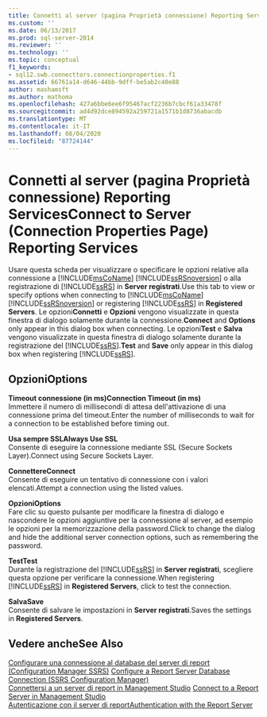 ```yaml
---
title: Connetti al server (pagina Proprietà connessione) Reporting Services | Microsoft Docs
ms.custom: ''
ms.date: 06/13/2017
ms.prod: sql-server-2014
ms.reviewer: ''
ms.technology: ''
ms.topic: conceptual
f1_keywords:
- sql12.swb.connecttors.connectionproperties.f1
ms.assetid: 66761a14-d646-44bb-9dff-be5ab2c40e88
author: mashamsft
ms.author: mathoma
ms.openlocfilehash: 427a6bbe6ee6f95467acf2236b7cbcf61a33478f
ms.sourcegitcommit: ad4d92dce894592a259721a1571b1d8736abacdb
ms.translationtype: MT
ms.contentlocale: it-IT
ms.lasthandoff: 08/04/2020
ms.locfileid: "87724144"
---
```

# <a name="connect-to-server-connection-properties-page-reporting-services"></a><span data-ttu-id="34e5b-102">Connetti al server (pagina Proprietà connessione) Reporting Services</span><span class="sxs-lookup"><span data-stu-id="34e5b-102">Connect to Server (Connection Properties Page) Reporting Services</span></span>
  <span data-ttu-id="34e5b-103">Usare questa scheda per visualizzare o specificare le opzioni relative alla connessione a [!INCLUDE[msCoName](../includes/msconame-md.md)] [!INCLUDE[ssRSnoversion](../includes/ssrsnoversion-md.md)] o alla registrazione di [!INCLUDE[ssRS](../includes/ssrs.md)] in **Server registrati**.</span><span class="sxs-lookup"><span data-stu-id="34e5b-103">Use this tab to view or specify options when connecting to [!INCLUDE[msCoName](../includes/msconame-md.md)] [!INCLUDE[ssRSnoversion](../includes/ssrsnoversion-md.md)] or registering [!INCLUDE[ssRS](../includes/ssrs.md)] in **Registered Servers**.</span></span> <span data-ttu-id="34e5b-104">Le opzioni**Connetti** e **Opzioni** vengono visualizzate in questa finestra di dialogo solamente durante la connessione.</span><span class="sxs-lookup"><span data-stu-id="34e5b-104">**Connect** and **Options** only appear in this dialog box when connecting.</span></span> <span data-ttu-id="34e5b-105">Le opzioni**Test** e **Salva** vengono visualizzate in questa finestra di dialogo solamente durante la registrazione del [!INCLUDE[ssRS](../includes/ssrs.md)].</span><span class="sxs-lookup"><span data-stu-id="34e5b-105">**Test** and **Save** only appear in this dialog box when registering [!INCLUDE[ssRS](../includes/ssrs.md)].</span></span>  
  
## <a name="options"></a><span data-ttu-id="34e5b-106">Opzioni</span><span class="sxs-lookup"><span data-stu-id="34e5b-106">Options</span></span>  
 <span data-ttu-id="34e5b-107">**Timeout connessione (in ms)**</span><span class="sxs-lookup"><span data-stu-id="34e5b-107">**Connection Timeout (in ms)**</span></span>  
 <span data-ttu-id="34e5b-108">Immettere il numero di millisecondi di attesa dell'attivazione di una connessione prima del timeout.</span><span class="sxs-lookup"><span data-stu-id="34e5b-108">Enter the number of milliseconds to wait for a connection to be established before timing out.</span></span>  
  
 <span data-ttu-id="34e5b-109">**Usa sempre SSL**</span><span class="sxs-lookup"><span data-stu-id="34e5b-109">**Always Use SSL**</span></span>  
 <span data-ttu-id="34e5b-110">Consente di eseguire la connessione mediante SSL (Secure Sockets Layer).</span><span class="sxs-lookup"><span data-stu-id="34e5b-110">Connect using Secure Sockets Layer.</span></span>  
  
 <span data-ttu-id="34e5b-111">**Connettere**</span><span class="sxs-lookup"><span data-stu-id="34e5b-111">**Connect**</span></span>  
 <span data-ttu-id="34e5b-112">Consente di eseguire un tentativo di connessione con i valori elencati.</span><span class="sxs-lookup"><span data-stu-id="34e5b-112">Attempt a connection using the listed values.</span></span>  
  
 <span data-ttu-id="34e5b-113">**Opzioni**</span><span class="sxs-lookup"><span data-stu-id="34e5b-113">**Options**</span></span>  
 <span data-ttu-id="34e5b-114">Fare clic su questo pulsante per modificare la finestra di dialogo e nascondere le opzioni aggiuntive per la connessione al server, ad esempio le opzioni per la memorizzazione della password.</span><span class="sxs-lookup"><span data-stu-id="34e5b-114">Click to change the dialog and hide the additional server connection options, such as remembering the password.</span></span>  
  
 <span data-ttu-id="34e5b-115">**Test**</span><span class="sxs-lookup"><span data-stu-id="34e5b-115">**Test**</span></span>  
 <span data-ttu-id="34e5b-116">Durante la registrazione del [!INCLUDE[ssRS](../includes/ssrs.md)] in **Server registrati**, scegliere questa opzione per verificare la connessione.</span><span class="sxs-lookup"><span data-stu-id="34e5b-116">When registering [!INCLUDE[ssRS](../includes/ssrs.md)] in **Registered Servers**, click to test the connection.</span></span>  
  
 <span data-ttu-id="34e5b-117">**Salva**</span><span class="sxs-lookup"><span data-stu-id="34e5b-117">**Save**</span></span>  
 <span data-ttu-id="34e5b-118">Consente di salvare le impostazioni in **Server registrati**.</span><span class="sxs-lookup"><span data-stu-id="34e5b-118">Saves the settings in **Registered Servers**.</span></span>  
  
## <a name="see-also"></a><span data-ttu-id="34e5b-119">Vedere anche</span><span class="sxs-lookup"><span data-stu-id="34e5b-119">See Also</span></span>  
 <span data-ttu-id="34e5b-120">[Configurare una connessione al database del server di report &#40;Configuration Manager SSRS&#41;](../../2014/sql-server/install/configure-a-report-server-database-connection-ssrs-configuration-manager.md) </span><span class="sxs-lookup"><span data-stu-id="34e5b-120">[Configure a Report Server Database Connection  &#40;SSRS Configuration Manager&#41;](../../2014/sql-server/install/configure-a-report-server-database-connection-ssrs-configuration-manager.md) </span></span>  
 <span data-ttu-id="34e5b-121">[Connettersi a un server di report in Management Studio](../reporting-services/tools/connect-to-a-report-server-in-management-studio.md) </span><span class="sxs-lookup"><span data-stu-id="34e5b-121">[Connect to a Report Server in Management Studio](../reporting-services/tools/connect-to-a-report-server-in-management-studio.md) </span></span>  
 [<span data-ttu-id="34e5b-122">Autenticazione con il server di report</span><span class="sxs-lookup"><span data-stu-id="34e5b-122">Authentication with the Report Server</span></span>](../reporting-services/security/authentication-with-the-report-server.md)  
  
  
